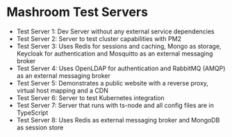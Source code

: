 
# Mashroom Test Servers

 * Test Server 1: Dev Server without any external service dependencies
 * Test Server 2: Server to test cluster capabilities with PM2
 * Test Server 3: Uses Redis for sessions and caching, Mongo as storage, Keycloak for authentication and Mosquitto as an external messaging broker
 * Test Server 4: Uses OpenLDAP for authentication and RabbitMQ (AMQP) as an external messaging broker
 * Test Server 5: Demonstrates a public website with a reverse proxy, virtual host mapping and a CDN
 * Test Server 6: Server to test Kubernetes integration
 * Test Server 7: Server that runs with ts-node and all config files are in TypeScript
 * Test Server 8: Uses Redis as external messaging broker and MongoDB as session store
